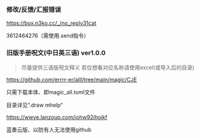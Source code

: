 ### 修改/反馈/汇报错误

https://box.n3ko.cc/_/no_reply31cat

3612464276（需使用.send指令）

### 旧版手册呪文(中日英三语) ver1.0.0

> 尽量提供三语版呪文释义
> 若仅想看对应名称请使用excel(或导入后的目录)

https://github.com/errrr-er/alll/tree/main/magic/CJE

只需下载本体、即magic_all.toml文件

目录详见“.draw mhelp”

https://wwye.lanzoup.com/iohw92ihoikf

蓝奏云版、以防有人无法使用github